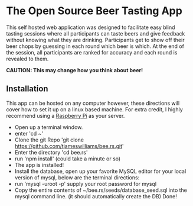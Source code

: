 # The Open Source Beer Tasting App

This self hosted web application was designed to facilitate easy blind tasting
sessions where all participants can taste beers and give feedback without knowing
what they are drinking. Participants get to show off their beer chops by guessing
in each round which beer is which. At the end of the session, all participants are
ranked for accuracy and each round is revealed to them.

**CAUTION: This may change how you think about beer!**

## Installation

This app can be hosted on any computer however, these directions will cover how
to set it up on a linux based machine. For extra credit, I highly recommend using
a [Raspberry Pi](https://www.amazon.com/Vilros-Raspberry-Basic-Starter-Kit--Clear/dp/B01D92SSX6/)
as your server.

- Open up a terminal window.
- enter 'cd ~'
- Clone the git Repo 'git clone https://github.com/tjameswilliams/bee.rs.git'
- Enter the directory 'cd bee.rs'
- run 'npm install' (could take a minute or so)
- The app is installed!
- Install the database, open up your favorite MySQL editor for your local version of mysql, below are the terminal directions:
- run 'mysql -uroot -p' supply your root password for mysql
- Copy the entire contents of ~/bee.rs/seeds/database_seed.sql into the mysql command line. (it should automatically create the DB)
Done!
